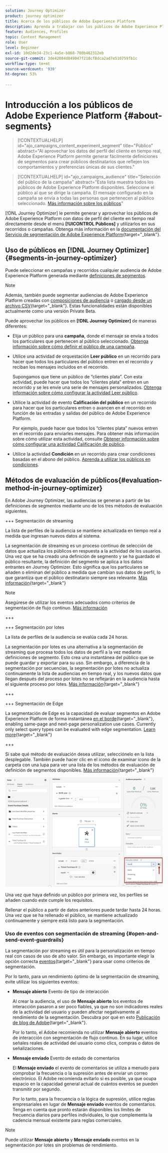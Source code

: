 ```yaml
---
solution: Journey Optimizer
product: journey optimizer
title: Acerca de los públicos de Adobe Experience Platform
description: Aprenda a trabajar con los públicos de Adobe Experience Platform
feature: Audiences, Profiles
topic: Content Management
role: User
level: Beginner
exl-id: 10d2de34-23c1-4a5e-b868-700b462312eb
source-git-commit: 3de42084d849047f218cf8dca2ad7e510759fb1c
workflow-type: tm+mt
source-wordcount: '939'
ht-degree: 53%

---
```


# Introducción a los públicos de Adobe Experience Platform {#about-segments}

>[!CONTEXTUALHELP]
>id="ajo_campaigns_content_experiment_segment"
>title="Público"
>abstract="Al aprovechar los datos del perfil del cliente en tiempo real, Adobe Experience Platform permite generar fácilmente definiciones de segmentos para crear públicos destinatarios que reflejen los comportamientos y preferencias únicas de sus clientes."

>[!CONTEXTUALHELP]
>id="ajo_campaigns_audience"
>title="Selección del público de la campaña"
>abstract="Esta lista muestra todos los públicos de Adobe Experience Platform disponibles. Seleccione el público al que se dirige la campaña. El mensaje configurado en la campaña se envía a todas las personas que pertenecen al público seleccionado. [Más información sobre los públicos](../audience/about-audiences.md)"

[!DNL Journey Optimizer] le permite generar y aprovechar los públicos de Adobe Experience Platform con datos de perfil del cliente en tiempo real directamente desde el menú **[!UICONTROL Públicos]** y utilizarlos en sus recorridos o campañas. Obtenga más información en la [documentación del Servicio de segmentación de Adobe Experience Platform](https://experienceleague.adobe.com/docs/experience-platform/segmentation/home.html?lang=es){target="_blank"}.

## Uso de públicos en [!DNL Journey Optimizer] {#segments-in-journey-optimizer}

Puede seleccionar en campañas y recorridos cualquier audiencia de Adobe Experience Platform generada mediante [definiciones de segmentos](../audience/creating-a-segment-definition.md).

>[!NOTE]
>
>Además, también puede segmentar audiencias de Adobe Experience Platform creadas con [composiciones de audiencia](../audience/get-started-audience-orchestration.md) o [cargado desde un archivo CSV](https://experienceleague.adobe.com/docs/experience-platform/segmentation/ui/overview.html#import-audience){target="_blank"}. Estas funcionalidades están disponibles actualmente como una versión Private Beta.

Puede aprovechar los públicos en **[!DNL Journey Optimizer]** de maneras diferentes:

* Elija un público para una **campaña**, donde el mensaje se envía a todos los particulares que pertenecen al público seleccionado. [Obtenga información sobre cómo definir el público de una campaña](../campaigns/create-campaign.md#define-the-audience-audience).

* Utilice una actividad de orquestación **Leer público** en un recorrido para hacer que todos los particulares del público entren en el recorrido y reciban los mensajes incluidos en el recorrido.

  Supongamos que tiene un público de “clientes plata”. Con esta actividad, puede hacer que todos los “clientes plata” entren en un recorrido y se les envíe una serie de mensajes personalizados. [Obtenga información sobre cómo configurar la actividad Leer público](../building-journeys/read-audience.md#configuring-segment-trigger-activity).

* Utilice la actividad de evento **Calificación del público** en un recorrido para hacer que los particulares entren o avancen en el recorrido en función de las entradas y salidas del público de Adobe Experience Platform.

  Por ejemplo, puede hacer que todos los “clientes plata” nuevos entren en el recorrido para enviarles mensajes. Para obtener más información sobre cómo utilizar esta actividad, consulte [Obtener información sobre cómo configurar una actividad Calificación de público](../building-journeys/audience-qualification-events.md).

* Utilice la actividad **Condición** en un recorrido para crear condiciones basadas en el abono del público. [Aprenda a utilizar los públicos en condiciones](../building-journeys/condition-activity.md#using-a-segment).

## Métodos de evaluación de públicos{#evaluation-method-in-journey-optimizer}

En Adobe Journey Optimizer, las audiencias se generan a partir de las definiciones de segmentos mediante uno de los tres métodos de evaluación siguientes.

+++ Segmentación de streaming

La lista de perfiles de la audiencia se mantiene actualizada en tiempo real a medida que ingresan nuevos datos al sistema.

La segmentación de streaming es un proceso continuo de selección de datos que actualiza los públicos en respuesta a la actividad de los usuarios. Una vez que se ha creado una definición de segmento y se ha guardado el público resultante, la definición del segmento se aplica a los datos entrantes en Journey Optimizer. Esto significa que los particulares se añaden o eliminan del público a medida que cambian sus datos de perfil, lo que garantiza que el público destinatario siempre sea relevante. [Más información](https://experienceleague.adobe.com/docs/experience-platform/segmentation/ui/streaming-segmentation.html#query-types){target="_blank"}

>[!NOTE]
>
>Asegúrese de utilizar los eventos adecuados como criterios de segmentación de flujo continuo. [Más información](#open-and-send-event-guardrails)

+++

+++ Segmentación por lotes

La lista de perfiles de la audiencia se evalúa cada 24 horas.

La segmentación por lotes es una alternativa a la segmentación de streaming que procesa todos los datos de perfil a la vez mediante definiciones de segmento. Esto crea una instantánea del público que se puede guardar y exportar para su uso. Sin embargo, a diferencia de la segmentación por secuencias, la segmentación por lotes no actualiza continuamente la lista de audiencias en tiempo real, y los nuevos datos que llegan después del proceso por lotes no se reflejarán en la audiencia hasta el siguiente proceso por lotes. [Más información](https://experienceleague.adobe.com/docs/experience-platform/segmentation/home.html#batch){target="_blank"}

+++

+++ Segmentación de Edge

La segmentación de Edge es la capacidad de evaluar segmentos en Adobe Experience Platform de forma instantánea [en el borde](https://experienceleague.adobe.com/docs/experience-platform/edge/home.html?lang=es){target="_blank"}, enabling same-page and next-page personalization use cases. Currently only select query types can be evaluated with edge segmentation. [Learn more](https://experienceleague.adobe.com/docs/experience-platform/segmentation/ui/edge-segmentation.html#query-types){target="_blank"}

+++

Si sabe qué método de evaluación desea utilizar, selecciónelo en la lista desplegable. También puede hacer clic en el icono de examinar icono de la carpeta con una lupa para ver una lista de los métodos de evaluación de definición de segmentos disponibles. [Más información](https://experienceleague.adobe.com/docs/experience-platform/segmentation/ui/segment-builder.html#segment-properties){target="_blank"}

![](assets/evaluation-methods.png)

<!--The determination between batch segmentation and streaming segmentation is made by the system for each audience, based on the complexity and the cost of evaluating the segment definition rule. You can view the evaluation method for each audience in the **[!UICONTROL Evaluation method]** column of the audience list.
    
![](assets/evaluation-method.png)

>[!NOTE]
>
>If the **[!UICONTROL Evaluation method]** column does not display, you  need to add it using configuration button on the top right of the list.-->

Una vez que haya definido un público por primera vez, los perfiles se añaden cuando este cumple los requisitos.

Rellenar el público a partir de datos anteriores puede tardar hasta 24 horas. Una vez que se ha rellenado el público, se mantiene actualizado continuamente y siempre está listo para la segmentación.

### Uso de eventos con segmentación de streaming {#open-and-send-event-guardrails}

La segmentación por streaming es útil para la personalización en tiempo real con casos de uso de alto valor. Sin embargo, es importante elegir la opción correcta [eventos](https://experienceleague.adobe.com/docs/experience-platform/segmentation/ui/segment-builder.html#events){target="_blank"} para usar como criterios de segmentación.

Por lo tanto, para un rendimiento óptimo de la segmentación de streaming, evite utilizar los siguientes eventos:

* **Mensaje abierto** Evento de tipo de interacción

  Al crear la audiencia, el uso de **Mensaje abierto** los eventos de interacción pasaron a ser poco fiables, ya que no son indicadores reales de la actividad del usuario y pueden afectar negativamente al rendimiento de la segmentación. Descubra por qué en esto [Publicación de blog de Adobe](https://blog.adobe.com/en/publish/2021/06/24/what-apples-mail-privacy-protection-means-for-email-marketers){target="_blank"}.

  Por lo tanto, el Adobe recomienda no utilizar **Mensaje abierto** eventos de interacción con segmentación de flujo continuo. En su lugar, utilice señales reales de actividad del usuario como clics, compras o datos de señalizaciones.

* **Mensaje enviado** Evento de estado de comentarios

  El **Mensaje enviado** el evento de comentarios se utiliza a menudo para comprobar la frecuencia o la supresión antes de enviar un correo electrónico. El Adobe recomienda evitarlo si es posible, ya que ocupa espacio en la capacidad general actual de cuántos eventos se pueden transmitir por segundo.

  Por lo tanto, para la frecuencia o la lógica de supresión, utilice reglas empresariales en lugar de **Mensaje enviado** eventos de comentarios. Tenga en cuenta que pronto estarán disponibles los límites de frecuencia diarios para perfiles individuales, lo que complementa la cadencia mensual existente para reglas comerciales.

>[!NOTE]
>
>Puede utilizar **Mensaje abierto** y **Mensaje enviado** eventos en la segmentación por lotes sin problemas de rendimiento.
